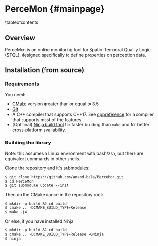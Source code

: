 PerceMon       {#mainpage}
========

\tableofcontents


Overview
--------

PerceMon is an online monitoring tool for Spatio-Temporal Quality Logic (STQL), designed
specifically to define properties on perception data.


Installation (from source)
--------------------------

### Requirements

You need:

- [CMake](https://cmake.org/download/) version greater than or equal to 3.5
- [Git](https://git-scm.com/)
- A C++ compiler that supports C++17. See
  [cppreference](https://en.cppreference.com/w/cpp/compiler_support#cpp17) for a
  compiler that supports most of the features.
- (Optional) [Ninja build tool](https://ninja-build.org/) for faster building than
  `make` and for better cross-platform availability.

### Building the library

Note: this assumes a Linux environment with bash/zsh, but there are equivalent commands
in other shells.

Clone the repository and it's submodules:

```shell
$ git clone https://github.com/anand-bala/PerceMon.git
$ cd PerceMon
$ git submodule update --init
```

Then do the CMake dance in the repository root:

```shell
$ mkdir -p build && cd build
$ cmake .. -DCMAKE_BUILD_TYPE=Release
$ make -j4
```

Or else, if you have installed Ninja

```shell
$ mkdir -p build && cd build
$ cmake .. -DCMAKE_BUILD_TYPE=Release -GNinja
$ ninja
```


